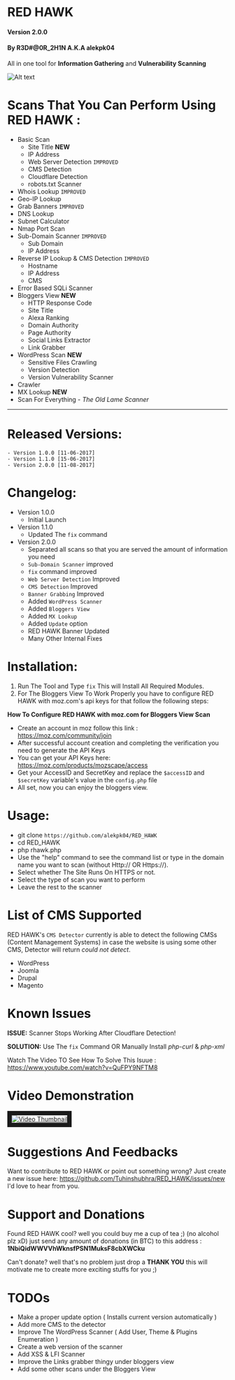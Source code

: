 # RED HAWK
#### Version 2.0.0
#### By R3D#@0R_2H1N A.K.A alekpk04
All in one tool for **Information Gathering** and **Vulnerability Scanning**

![Alt text](https://s28.postimg.org/3lunhz2kt/Screenshot_from_2017-08-11_19-30-32.png "Screenshot")

# Scans That You Can Perform Using RED HAWK :
+ Basic Scan
	- Site Title **NEW**
	- IP Address
	- Web Server Detection `IMPROVED`
	- CMS Detection
	- Cloudflare Detection
	- robots.txt Scanner
+ Whois Lookup `IMPROVED`
+ Geo-IP Lookup
+ Grab Banners `IMPROVED`
+ DNS Lookup
+ Subnet Calculator
+ Nmap Port Scan
+ Sub-Domain Scanner `IMPROVED`
	- Sub Domain
	- IP Address
+ Reverse IP Lookup & CMS Detection `IMPROVED`
	- Hostname
	- IP Address
	- CMS
+ Error Based SQLi Scanner
+ Bloggers View **NEW**
	- HTTP Response Code
	- Site Title
	- Alexa Ranking
	- Domain Authority
	- Page Authority
	- Social Links Extractor
	- Link Grabber
+ WordPress Scan **NEW**
	- Sensitive Files Crawling
	- Version Detection
	- Version Vulnerability Scanner
+ Crawler
+ MX Lookup **NEW**
+ Scan For Everything - _The Old Lame Scanner_

---
# Released Versions:
    - Version 1.0.0 [11-06-2017]
    - Version 1.1.0 [15-06-2017]
    - Version 2.0.0 [11-08-2017]

# Changelog:
- Version 1.0.0
    - Initial Launch
- Version 1.1.0
    - Updated The `fix` command
- Version 2.0.0
	- Separated all scans so that you are served the amount of information you need
	- `Sub-Domain Scanner` improved
	- `fix` command improved
	- `Web Server Detection` Improved
	- `CMS Detection` Improved
	- `Banner Grabbing` Improved
	- Added `WordPress Scanner`
	- Added `Bloggers View`
	- Added `MX Lookup`
	- Added `Update` option
	- RED HAWK Banner Updated
	- Many Other Internal Fixes

# Installation:
1. Run The Tool and Type `fix` This will Install All Required Modules.
2. For The Bloggers View To Work Properly you have to configure RED HAWK with moz.com's api keys for that follow the following steps:

**How To Configure RED HAWK with moz.com for Bloggers View Scan**
+ Create an account in moz follow this link : https://moz.com/community/join
+ After successful account creation and completing the verification you need to generate the API Keys
+ You can get your API Keys here: https://moz.com/products/mozscape/access
+ Get your AccessID and SecretKey and replace the `$accessID` and `$secretKey` variable's value in the `config.php` file
+ All set, now you can enjoy the bloggers view.

# Usage:
- git clone `https://github.com/alekpk04/RED_HAWK`
- cd RED_HAWK
- php rhawk.php
- Use the "help" command to see the command list or type in the domain name you want to scan (without Http:// OR Https://).
- Select whether The Site Runs On HTTPS or not.
- Select the type of scan you want to perform
- Leave the rest to the scanner

# List of CMS Supported
RED HAWK's `CMS Detector` currently is able to detect the following CMSs (Content Management Systems) in case the website is using some other CMS, Detector will return _could not detect_.

- WordPress
- Joomla
- Drupal
- Magento
# Known Issues
**ISSUE:** Scanner Stops Working After Cloudflare Detection!

**SOLUTION:** Use The `fix` Command OR Manually Install *php-curl* & *php-xml*

Watch The Video TO See How To Solve This Isuue : https://www.youtube.com/watch?v=QuFPY9NFTM8

# Video Demonstration
<a href="https://www.youtube.com/watch?v=Jt9kBFiJDrE" target="_blank"><img src="https://s28.postimg.org/p3sgqeqd9/redhawk-thumb.png" 
alt="Video Thumbnail" border="10" /></a>

# Suggestions And Feedbacks
Want to contribute to RED HAWK or point out something wrong? Just create a new issue here: https://github.com/Tuhinshubhra/RED_HAWK/issues/new
I'd love to hear from you.

# Support and Donations
Found RED HAWK cool? well you could buy me a cup of tea ;) (no alcohol plz xD) just send any amount of donations (in BTC) to this address : **1NbiQidWWVVhWknsfPSN1MuksF8cbXWCku**

Can't donate? well that's no problem just drop a **THANK YOU** this will motivate me to create more exciting stuffs for you ;)

# TODOs

- Make a proper update option ( Installs current version automatically )
- Add more CMS to the detector
- Improve The WordPress Scanner ( Add User, Theme & Plugins Enumeration )
- Create a web version of the scanner
- Add XSS & LFI Scanner
- Improve the Links grabber thingy under bloggers view
- Add some other scans under the Bloggers View
